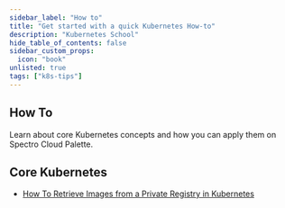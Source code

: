 ```yaml
---
sidebar_label: "How to"
title: "Get started with a quick Kubernetes How-to"
description: "Kubernetes School"
hide_table_of_contents: false
sidebar_custom_props:
  icon: "book"
unlisted: true
tags: ["k8s-tips"]
---
```


## How To

Learn about core Kubernetes concepts and how you can apply them on Spectro Cloud Palette.

## Core Kubernetes

- [How To Retrieve Images from a Private Registry in Kubernetes](how-to-retrieve-images-from-private-registry.md)

<br />
